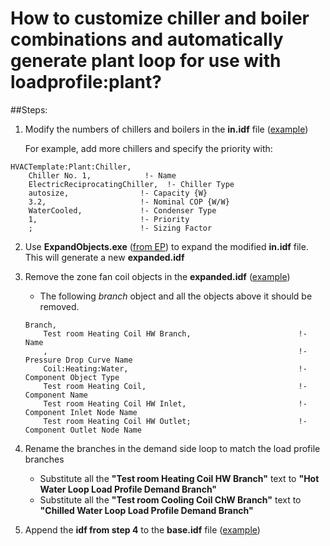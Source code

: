 How to customize chiller and boiler combinations and automatically generate plant loop for use with loadprofile:plant?
===
##Steps:
 1. Modify the numbers of chillers and boilers in the **in.idf** file ([example](example/in.idf))

    For example, add more chillers and specify the priority with:
~~~
HVACTemplate:Plant:Chiller,
    Chiller No. 1,            !- Name
    ElectricReciprocatingChiller,  !- Chiller Type
    autosize,                !- Capacity {W}
    3.2,                     !- Nominal COP {W/W}
    WaterCooled,             !- Condenser Type
    1,                       !- Priority
    ;                        !- Sizing Factor
~~~

 2. Use **ExpandObjects.exe** ([from EP](example/ExpandObjects.exe)) to expand the modified **in.idf** file. This will generate a new **expanded.idf**
 
 3. Remove the zone fan coil objects in the **expanded.idf** ([example](example/expanded.idf#L1-L365))
    * The following *branch* object and all the objects above it should be removed.
    ~~~
    Branch,
        Test room Heating Coil HW Branch,                        !- Name
        ,                                                        !- Pressure Drop Curve Name
        Coil:Heating:Water,                                      !- Component Object Type
        Test room Heating Coil,                                  !- Component Name
        Test room Heating Coil HW Inlet,                         !- Component Inlet Node Name
        Test room Heating Coil HW Outlet;                        !- Component Outlet Node Name
    ~~~
 
 4. Rename the branches in the demand side loop to match the load profile branches 
    * Substitute all the **"Test room Heating Coil HW Branch"** text to **"Hot Water Loop Load Profile Demand Branch"** 
    * Substitute all the **"Test room Cooling Coil ChW Branch"** text to **"Chilled Water Loop Load Profile Demand Branch"** 
 
 5. Append the **idf from step 4** to the **base.idf** file ([example](example/base.idf))
 

